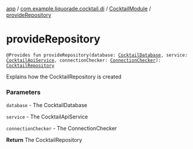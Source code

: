 [app](../../index.md) / [com.example.liquorade.cocktail.di](../index.md) / [CocktailModule](index.md) / [provideRepository](./provide-repository.md)

# provideRepository

`@Provides fun provideRepository(database: `[`CocktailDatabase`](../../com.example.liquorade.database/-cocktail-database/index.md)`, service: `[`CocktailApiService`](../../com.example.liquorade.network/-cocktail-api-service/index.md)`, connectionChecker: `[`ConnectionChecker`](../../com.example.liquorade.network/-connection-checker/index.md)`): `[`CocktailRepository`](../../com.example.liquorade.repository/-cocktail-repository/index.md)

Explains how the CocktailRepository is created

### Parameters

`database` - The CocktailDatabase

`service` - The CocktailApiService

`connectionChecker` - The ConnectionChecker

**Return**
The CocktailRepository

